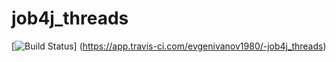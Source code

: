 # job4j_threads

[![Build Status](https://app.travis-ci.com/evgenivanov1980/-job4j_threads.svg?branch=master)]
(https://app.travis-ci.com/evgenivanov1980/-job4j_threads)
